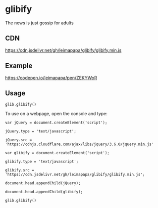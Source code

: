 # glibify
The news is just gossip for adults

## CDN
https://cdn.jsdelivr.net/gh/leimapapa/glibify/glibify.min.js

## Example

https://codepen.io/leimapapa/pen/ZEKYWoR


## Usage

`glib.glibify()`


To use on a webpage, open the console and type:

`var jQuery = document.createElement('script');`

`jQuery.type = 'text/javascript';`

`jQuery.src = 'https://cdnjs.cloudflare.com/ajax/libs/jquery/3.6.0/jquery.min.js'`

`var glibify = document.createElement('script');`

`glibify.type = 'text/javascript';`

`glibify.src = 'https://cdn.jsdelivr.net/gh/leimapapa/glibify/glibify.min.js';`

`document.head.appendChild(jQuery);`

`document.head.appendChild(glibify);`

`glib.glibify()`
